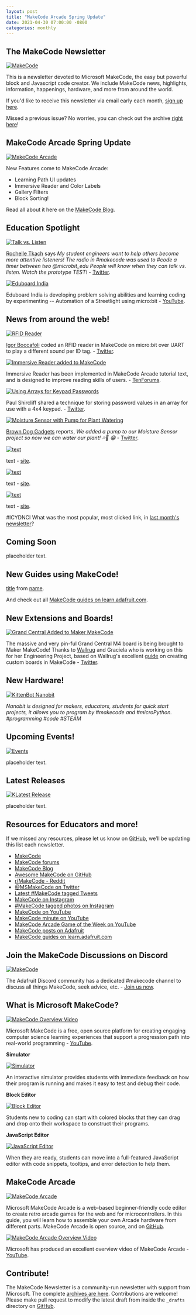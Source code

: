 ```yaml
---
layout: post
title: "MakeCode Arcade Spring Update"
date: 2021-04-30 07:00:00 -0800
categories: monthly
---
```



## The MakeCode Newsletter

[![MakeCode](/assets/20210226/20210226hero.png)](https://www.makecode.com)

This is a newsletter devoted to Microsoft MakeCode, the easy but powerful block and Javascript code creator. We include MakeCode news, highlights, information, happenings, hardware, and more from around the world.

If you'd like to receive this newsletter via email early each month, [sign up here](https://www.adafruitdaily.com/).

Missed a previous issue? No worries, you can check out the archive [right here](http://makecode.adafruitdaily.com/)!

## MakeCode Arcade Spring Update

[![MakeCode Arcade](/assets/20210430/game-maker-guide.jpg)](https://makecode.com/blog/arcade/update-spring-2021)

New Features come to MakeCode Arcade: 
* Learning Path UI updates
* Immersive Reader and Color Labels
* Gallery Filters
* Block Sorting! 

Read all about it here on the [MakeCode Blog](https://makecode.com/blog/arcade/update-spring-2021).

## Education Spotlight

[![Talk vs. Listen](/assets/20210430/talk_v_listen.jpg)](https://twitter.com/theMLNLteacher/status/1377707162236039176?s=20)

[Rochelle Tkach](https://twitter.com/theMLNLteacher) says _My student engineers want to help others become more attentive listeners! The radio in #makecode was used to #code a timer between two @microbit_edu People will know when they can talk vs. listen. Watch the prototype TEST!_ - [Twitter](https://twitter.com/theMLNLteacher/status/1377707162236039176?s=20).

[![Eduboard India](/assets/20210430/eduboard_india.jpg)](https://www.youtube.com/watch?v=BVAeBxqyqjg)

Eduboard India is developing problem solving abilities and learning coding by experimenting -- Automation of a Streetlight using micro:bit - [YouTube](https://www.youtube.com/watch?v=BVAeBxqyqjg).

## News from around the web!

[![RFID Reader](/assets/20210430/rfid.jpg)](url)

[Igor Boccafoli](https://twitter.com/IgorBoccafoli) coded an RFID reader in MakeCode on micro:bit over UART to play a different sound per ID tag. - [Twitter](https://twitter.com/IgorBoccafoli/status/1376943120391233538?s=20).

[![Immersive Reader added to MakeCode](/assets/20210430/immersive_reader.gif)](https://www.tenforums.com/windows-10-news/176899-immersive-reader-comes-powerpoint-onedrive-sharepoint-makecode.html)

Immersive Reader has been implemented in MakeCode Arcade tutorial text, and is designed to improve reading skills of users. - [TenForums](https://www.tenforums.com/windows-10-news/176899-immersive-reader-comes-powerpoint-onedrive-sharepoint-makecode.html).

[![Using Arrays for Keypad Passwords](/assets/20210430/array_keypad.jpg)](https://twitter.com/shirky17/status/1377992986760466434?s=20)

Paul Shircliff shared a technique for storing password values in an array for use with a 4x4 keypad. - [Twitter](https://twitter.com/shirky17/status/1377992986760466434?s=20).

[![Moisture Sensor with Pump for Plant Watering](/assets/20210430/brown_dog_plant.jpg)](https://twitter.com/BrownDogGadgets/status/1382799356558983173)

[Brown Dog Gadgets](https://twitter.com/BrownDogGadgets) reports, _We added a pump to our Moisture Sensor project so now we can water our plant! 💦🌱 😁_ - [Twitter](https://twitter.com/BrownDogGadgets/status/1382799356558983173).

[![text](/assets/20210430/2021mmddnews.jpg)](url)

text - [site](url).

[![text](/assets/20210430/2021mmddnews.jpg)](url)

text - [site](url).

[![text](/assets/20210430/2021mmddnews.jpg)](url)

text - [site](url).

#ICYDNCI What was the most popular, most clicked link, in [last month's newsletter](https://link)?

## Coming Soon

placeholder text.

## New Guides using MakeCode!

[title](url) from [name](url).

And check out all [MakeCode guides on learn.adafruit.com](https://learn.adafruit.com/search?q=makecode).

## New Extensions and Boards!

[![Grand Central Added to Maker MakeCode](/assets/20210430/grand_central.jpg)](https://twitter.com/wallarug/status/1381103441175400449?s=20)

The massive and very pin-ful Grand Central M4 board is being brought to Maker MakeCode! Thanks to [Wallrug](https://twitter.com/wallarug) and  Graciela who is working on this for her Engineering Project, based on Wallrug's excellent [guide](https://www.hackster.io/wallarug/makecode-creating-custom-boards-92d933) on creating custom boards in MakeCode - [Twitter](https://twitter.com/wallarug/status/1381103441175400449?s=20).

## New Hardware!

[![KittenBot Nanobit](/assets/20210430/nanobit.jpg)](https://twitter.com/KittenBot1/status/1377818067992866820?s=20)

_Nanobit is designed for makers, educators, students for quick start projects, it allows you to program by #makecode and #microPython. #programming #code #STEAM_

## Upcoming Events!

[![Events](/assets/20210430/2021mmddevent.jpg)](https://www.makecode.com)

placeholder text.

## Latest Releases

[![KLatest Release](/assets/20210430/2021mmddrelease.jpg)](https://www.makecode.com)

placeholder text.

## Resources for Educators and more!

If we missed any resources, please let us know on [GitHub](https://github.com/adafruit/makecode-newsletter/issues), we’ll be updating this list each newsletter.

* [MakeCode](https://www.microsoft.com/en-us/makecode/)
* [MakeCode forums](https://forum.makecode.com/)
* [MakeCode Blog](https://makecode.com/blog)
* [Awesome MakeCode on GitHub](https://github.com/adafruit/awesome-makecode/blob/master/README.md)
* [r/MakeCode - Reddit](https://www.reddit.com/r/MakeCode/)
* [@MSMakeCode on Twitter](https://twitter.com/MSMakeCode)
* [Latest #MakeCode tagged Tweets](https://twitter.com/search?q=%23makecode&src=typed_query&f=live)
* [MakeCode on Instagram](https://www.instagram.com/makecode/)
* [#MakeCode tagged photos on Instagram](https://www.instagram.com/explore/tags/makecode/)
* [MakeCode on YouTube](https://www.youtube.com/channel/UCye7YlvFUUQ1dSy0WZZ1T_Q)
* [MakeCode minute on YouTube](https://www.youtube.com/playlist?list=PLjF7R1fz_OOU5gFO10qxLlbtN0YzZTyvk)
* [MakeCode Arcade Game of the Week on YouTube](https://www.youtube.com/playlist?list=PLjF7R1fz_OOUpC_QY_Y5CmPKm-a5Cg4Qo)
* [MakeCode posts on Adafruit](https://blog.adafruit.com/category/makecode/)
* [MakeCode guides on learn.adafruit.com](https://learn.adafruit.com/search?q=makecode)

## Join the MakeCode Discussions on Discord

[![MakeCode](/assets/20210226/20210226makecodediscord.png)](https://discord.gg/XPa7R6)

The Adafruit Discord community has a dedicated #makecode channel to discuss all things MakeCode, seek advice, etc. - [Join us now](https://discord.gg/XPa7R6).

## What is Microsoft MakeCode?

[![MakeCode Overview Video](/assets/20210226/20210226makecode.jpg)](https://www.youtube.com/watch?v=ZegjmbyBUs8)

Microsoft MakeCode is a free, open source platform for creating engaging computer science learning experiences that support a progression path into real-world programming - [YouTube](https://www.youtube.com/watch?v=ZegjmbyBUs8).

**Simulator**

[![Simulator](/assets/20210226/20210226sim.jpg)](https://www.microsoft.com/en-us/makecode/about)

An interactive simulator provides students with immediate feedback on how their program is running and makes it easy to test and debug their code.

**Block Editor**

[![Block Editor](/assets/20210226/20210226block.jpg)](https://www.microsoft.com/en-us/makecode/about)

Students new to coding can start with colored blocks that they can drag and drop onto their workspace to construct their programs.

**JavaScript Editor**

[![JavaScript Editor](/assets/20210226/20210226jsed.jpg)](https://www.microsoft.com/en-us/makecode/about)

When they are ready, students can move into a full-featured JavaScript editor with code snippets, tooltips, and error detection to help them.

## MakeCode Arcade

[![MakeCode Arcade](/assets/20210226/20210226makecode-arcade.jpg)](https://arcade.makecode.com/)

Microsoft MakeCode Arcade is a web-based beginner-friendly code editor to create retro arcade games for the web and for microcontrollers. In this guide, you will learn how to assemble your own Arcade hardware from different parts. MakeCode Arcade is open source, and on [GitHub](https://github.com/microsoft/pxt-arcade).

[![MakeCode Arcade Overview Video](/assets/2021mmdd/2021mmddmakecode-arcade.jpg)](https://www.youtube.com/watch?v=UCq1VUIqpHI)

Microsoft has produced an excellent overview video of MakeCode Arcade - [YouTube](https://www.youtube.com/watch?v=UCq1VUIqpHI).

## Contribute!

The MakeCode Newsletter is a community-run newsletter with support from Microsoft. The complete [archives are here](https://www.adafruitdaily.com/category/makecode/). Contributions are welcome! Please make pull request to modify the latest draft from inside the `_drafts` directory on [GitHub](https://github.com/adafruit/makecode-newsletter/tree/master/_drafts).
